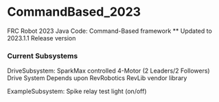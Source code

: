 # CommandBased_2023
FRC Robot 2023 Java Code: Command-Based framework
** Updated to 2023.1.1 Release version

### Current Subsystems

DriveSubsystem:
SparkMax controlled 4-Motor (2 Leaders/2 Followers) Drive System
Depends upon RevRobotics RevLib vendor library

ExampleSubsystem:
Spike relay test light (on/off)
